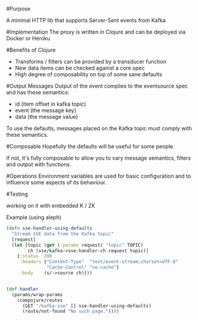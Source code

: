 #Purpose

A minimal HTTP lib that supports Server-Sent events from Kafka

#Implementation
The proxy is written in Clojure and can be deployed via Docker or Heroku

#Benefits of Clojure
- Transforms / filters can be provided by a transducer function
- New data items can be checked against a core.spec
- High degree of composability on top of some sane defaults

#Output Messages
Output of the event complies to the eventsource spec and has these semantics:

- id (item offset in kafka topic)
- event (the message key)
- data (the message value)

To use the defaults, messages placed on the Kafka topic must comply with these semantics.

#Composable
Hopefully the defaults will be useful for some people.

If not, it's fully composable to allow you to vary message semantics, filters and output with functions.


#Operations
Environment variables are used for basic configuration and to influence some aspects of its behaviour.

#Testing

working on it with embedded K / ZK

Example (using aleph)

```clojure
(defn sse-handler-using-defaults
  "Stream SSE data from the Kafka topic"
  [request]
  (let [topic (get (:params request) "topic" TOPIC)
        ch (sse/kafka->sse-handler-ch request topic)]
    {:status  200
     :headers {"Content-Type"  "text/event-stream;charset=UTF-8"
               "Cache-Control" "no-cache"}
     :body    (s/->source ch)}))


(def handler
  (params/wrap-params
    (compojure/routes
      (GET "/kafka-sse" [] sse-handler-using-defaults)
      (route/not-found "No such page."))))
```



